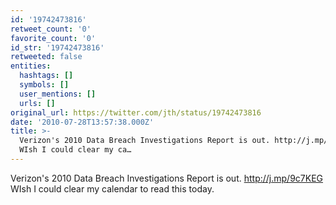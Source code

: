 ```yaml
---
id: '19742473816'
retweet_count: '0'
favorite_count: '0'
id_str: '19742473816'
retweeted: false
entities:
  hashtags: []
  symbols: []
  user_mentions: []
  urls: []
original_url: https://twitter.com/jth/status/19742473816
date: '2010-07-28T13:57:38.000Z'
title: >-
  Verizon's 2010 Data Breach Investigations Report is out. http://j.mp/9c7KEG
  WIsh I could clear my ca…
---
```


Verizon's 2010 Data Breach Investigations Report is out. http://j.mp/9c7KEG WIsh I could clear my calendar to read this today.